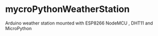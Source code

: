 # mycroPythonWeatherStation
Arduino weather station mounted with ESP8266 NodeMCU , DHT11 and MicroPython
